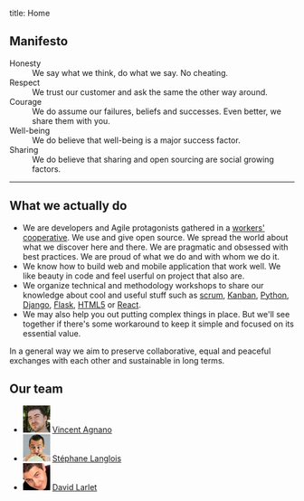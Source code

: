 title: Home

## Manifesto

<dl class="valeurs tbl">
  <dt>Honesty</dt>
  <dd>We say what we think, do what we say. No cheating.</dd>

  <dt>Respect</dt>
  <dd>We trust our customer and ask the same the other way around.</dd>

  <dt>Courage</dt>
  <dd>We do assume our failures, beliefs and successes. Even better, we share them with you.</dd>

  <dt>Well-being</dt>
  <dd>We do believe that well-being is a major success factor.</dd>

  <dt>Sharing</dt>
  <dd>We do believe that sharing and open sourcing are social growing factors.</dd>
</dl>

---

## What we actually do

* We are developers and Agile protagonists gathered in a [workers' cooperative](https://en.wikipedia.org/wiki/Workers%27_co-operative). We use and give open source. We spread the world about what we discover here and there. We are pragmatic and obsessed with best practices. We are proud of what we do and with whom we do it.
* We know how to build web and mobile application that work well. We like beauty in code and feel userful on project that also are.
* We organize technical and methodology workshops to share our knowledge about cool and useful stuff such as [scrum](http://en.wikipedia.org/wiki/Scrum_%28software_development%29), [Kanban](http://en.wikipedia.org/wiki/Kanban_%28development%29), [Python](http://en.wikipedia.org/wiki/Python_%28programming_language%29), [Django](http://en.wikipedia.org/wiki/Django_%28web_framework%29), [Flask](http://flask.pocoo.org/), [HTML5](http://www.html5rocks.com/) or [React](https://facebook.github.io/react/).
* We may also help you out putting complex things in place. But we'll see together if there's some workaround to keep it simple and focused on its essential value.

In a general way we aim to preserve collaborative, equal and peaceful exchanges with each other and sustainable in long terms.


## Our team

<ul class="equipe">
  <li><img src="/static/images/vincent-agnano.jpg" alt="Avatar Vincent">
    <a href="http://vinyll.github.com/">Vincent Agnano</a>
  </li>
  <li><img src="/static/images/stephane-langlois.png" alt="Avatar Stéphane">
    <a href="m&#x61;ilto:stephane.langlois%40scopyleft&#46;fr">Stéphane Langlois</a>
  </li>
  <li><img src="/static/images/david-larlet.jpg" alt="Avatar David">
    <a href="https://larlet.fr/david/">David Larlet</a>
  </li>
</ul>

